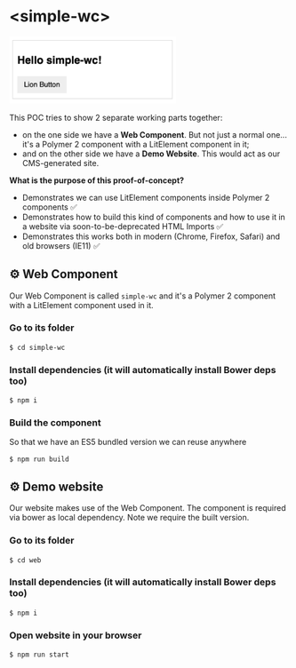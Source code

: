 # \<simple-wc\>

<img src=i.png width=300>

This POC tries to show 2 separate working parts together:
- on the one side we have a **Web Component**. But not just a normal one... it's a Polymer 2 component with a LitElement component in it; 
- and on the other side we have a **Demo Website**. This would act as our CMS-generated site.

**What is the purpose of this proof-of-concept?**

- Demonstrates we can use LitElement components inside Polymer 2 components ✅ 
- Demonstrates how to build this kind of components and how to use it in a website via soon-to-be-deprecated HTML Imports ✅ 
- Demonstrates this works both in modern (Chrome, Firefox, Safari) and old browsers (IE11) ✅ 

## ⚙️ Web Component

Our Web Component is called `simple-wc` and it's a Polymer 2 component with a LitElement component used in it.

### Go to its folder

```
$ cd simple-wc
```

### Install dependencies (it will automatically install Bower deps too)

```
$ npm i
```

### Build the component

So that we have an ES5 bundled version we can reuse anywhere

```
$ npm run build
```

## ⚙️ Demo website

Our website makes use of the Web Component. The component is required via bower as local dependency. Note we require the built version.


### Go to its folder

```
$ cd web
```

### Install dependencies (it will automatically install Bower deps too)

```
$ npm i
```

### Open website in your browser

```
$ npm run start
```